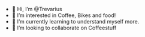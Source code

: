 - 👋 Hi, I’m @Trevarius
- 👀 I’m interested in Coffee, Bikes and food!
- 🌱 I’m currently learning to understand myself more.
- 💞️ I’m looking to collaborate on Coffeestuff

<!---
Trevarius/Trevarius is a ✨ special ✨ repository because its `README.md` (this file) appears on your GitHub profile.
You can click the Preview link to take a look at your changes.
--->
